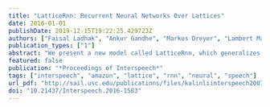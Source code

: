 ```yaml
---
title: "LatticeRnn: Recurrent Neural Networks Over Lattices"
date: 2016-01-01
publishDate: 2019-12-15T19:22:25.429723Z
authors: ["Faisal Ladhak", "Ankur Gandhe", "Markus Dreyer", "Lambert Mathias", "Ariya Rastrow", "Björn Hoffmeister"]
publication_types: ["1"]
abstract: "We present a new model called LatticeRnn, which generalizes recurrent neural networks (RNNs) to process weighted lattices as input, instead of sequences. A LatticeRnn can encode the complete structure of a lattice into a dense representation, which makes it suitable to a variety of problems, including rescoring, classifying, parsing, or translating lattices using deep neural networks (DNNs). In this paper, we use LatticeRnns for a classification task: each lattice represents the output from an automatic speech recognition (ASR) component of a spoken language understanding (SLU) system, and we classify the intent of the spoken utterance based on the lattice embedding computed by a LatticeRnn. We show that making decisions based on the full ASR output lattice, as opposed to 1-best or n-best hypotheses, makes SLU systems more robust to ASR errors. Our experiments yield improvements of 13% over a baseline RNN system trained on transcriptions and 10% over an n-best list rescoring system for intent classification."
featured: false
publication: "*Proceedings of Interspeech*"
tags: ["interspeech", "amazon", "lattice", "rnn", "neural", "speech"]
url_pdf: "http://sail.usc.edu/publications/files/kalinliinterspeech2007.pdf"
doi: "10.21437/Interspeech.2016-1583"
---
```


